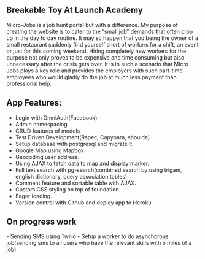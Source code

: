 <h2>Breakable Toy At Launch Academy</h2>

Micro-Jobs is a job hunt portal but with a difference.
My purpose of creating the website is to cater to the “small job” demands
that often crop up in the day to day routine. It may so happen that you being the owner
of a small restaurant suddenly find yourself short of workers for a shift,
an event or just for this coming weekend. Hiring completely new workers for the purpose
not only proves to be expensive and time consuming but also unnecessary after the crisis gets over.
It is in such a scenario that Micro Jobs plays a key role and provides the
employers with such part-time employees who would gladly do the job at much less 
payment than professional help.

<h2> App Features:</h2>

- Login with OmniAuth(Facebook)
- Admin namespacing
- CRUD features of models
- Test Driven Development(Rspec, Capybara, shoulda).
- Setup database with postgresql and migrate it.
- Google Map using Mapbox
- Geocoding user address.
- Using AJAX to fetch data to map and display marker.
- Full text search with pg-search(combined search by using trigam, english dictionary, query association tables).
- Comment feature and sortable table with AJAX.
- Custom CSS styling on top of foundation.
- Eager loading.
- Version control with Github and deploy app to Heroku.

<h2> On progress work</h2>
- Sending SMS using Twilio
- Setup a worker to do asynchorous job(sending sms to all users who have the relevant skills with 5 miles of a job).
